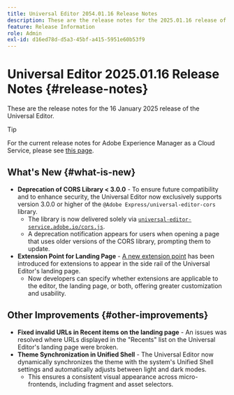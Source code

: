 ```yaml
---
title: Universal Editor 2054.01.16 Release Notes
description: These are the release notes for the 2025.01.16 release of the Universal Editor.
feature: Release Information
role: Admin
exl-id: d16ed78d-d5a3-45bf-a415-5951e60b53f9
---
```


# Universal Editor 2025.01.16 Release Notes {#release-notes}

These are the release notes for the 16 January 2025 release of the Universal Editor.

>[!TIP]
>
>For the current release notes for Adobe Experience Manager as a Cloud Service, please see [this page](/help/release-notes/release-notes-cloud/release-notes-current.md).

## What's New {#what-is-new}

* **Deprecation of CORS Library < 3.0.0** - To ensure future compatibility and to enhance security, the Universal Editor now exclusively supports version 3.0.0 or higher of the 
`@Adobe Express/universal-editor-cors` library.
  * The library is now delivered solely via [`universal-editor-service.adobe.io/cors.js`](http://universal-editor-service.adobe.io/cors.js).
  * A deprecation notification appears for users when opening a page that uses older versions of the CORS library, prompting them to update.
* **Extension Point for Landing Page** - [A new extension point](/help/implementing/universal-editor/extending.md) has been introduced for extensions to appear in the side rail of the Universal Editor's landing page.
   * Now developers can specify whether extensions are applicable to the editor, the landing page, or both, offering greater customization and usability.

## Other Improvements {#other-improvements}

* **Fixed invalid URLs in Recent items on the landing page** - An issues was resolved where URLs displayed in the "Recents" list on the Universal Editor's landing page were broken.
* **Theme Synchronization in Unified Shell** - The Universal Editor now dynamically synchronizes the theme with the system's Unified Shell settings and automatically adjusts between light and dark modes.
  * This ensures a consistent visual appearance across micro-frontends, including fragment and asset selectors.

